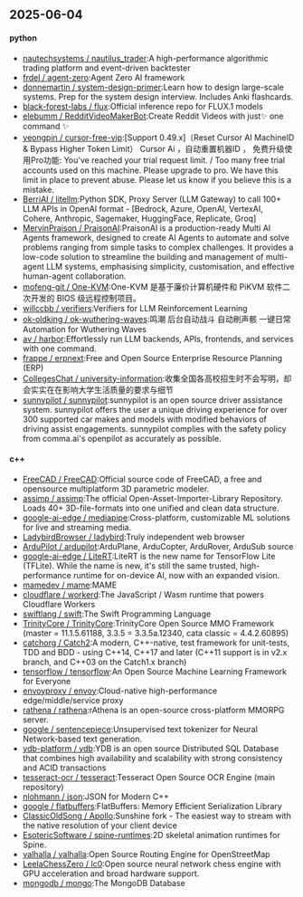 ## 2025-06-04

#### python
* [nautechsystems / nautilus_trader](https://github.com/nautechsystems/nautilus_trader):A high-performance algorithmic trading platform and event-driven backtester
* [frdel / agent-zero](https://github.com/frdel/agent-zero):Agent Zero AI framework
* [donnemartin / system-design-primer](https://github.com/donnemartin/system-design-primer):Learn how to design large-scale systems. Prep for the system design interview. Includes Anki flashcards.
* [black-forest-labs / flux](https://github.com/black-forest-labs/flux):Official inference repo for FLUX.1 models
* [elebumm / RedditVideoMakerBot](https://github.com/elebumm/RedditVideoMakerBot):Create Reddit Videos with just✨ one command ✨
* [yeongpin / cursor-free-vip](https://github.com/yeongpin/cursor-free-vip):[Support 0.49.x]（Reset Cursor AI MachineID & Bypass Higher Token Limit） Cursor Ai ，自动重置机器ID ， 免费升级使用Pro功能: You've reached your trial request limit. / Too many free trial accounts used on this machine. Please upgrade to pro. We have this limit in place to prevent abuse. Please let us know if you believe this is a mistake.
* [BerriAI / litellm](https://github.com/BerriAI/litellm):Python SDK, Proxy Server (LLM Gateway) to call 100+ LLM APIs in OpenAI format - [Bedrock, Azure, OpenAI, VertexAI, Cohere, Anthropic, Sagemaker, HuggingFace, Replicate, Groq]
* [MervinPraison / PraisonAI](https://github.com/MervinPraison/PraisonAI):PraisonAI is a production-ready Multi AI Agents framework, designed to create AI Agents to automate and solve problems ranging from simple tasks to complex challenges. It provides a low-code solution to streamline the building and management of multi-agent LLM systems, emphasising simplicity, customisation, and effective human-agent collaboration.
* [mofeng-git / One-KVM](https://github.com/mofeng-git/One-KVM):One-KVM 是基于廉价计算机硬件和 PiKVM 软件二次开发的 BIOS 级远程控制项目。
* [willccbb / verifiers](https://github.com/willccbb/verifiers):Verifiers for LLM Reinforcement Learning
* [ok-oldking / ok-wuthering-waves](https://github.com/ok-oldking/ok-wuthering-waves):鸣潮 后台自动战斗 自动刷声骸 一键日常 Automation for Wuthering Waves
* [av / harbor](https://github.com/av/harbor):Effortlessly run LLM backends, APIs, frontends, and services with one command.
* [frappe / erpnext](https://github.com/frappe/erpnext):Free and Open Source Enterprise Resource Planning (ERP)
* [CollegesChat / university-information](https://github.com/CollegesChat/university-information):收集全国各高校招生时不会写明，却会实实在在影响大学生活质量的要求与细节
* [sunnypilot / sunnypilot](https://github.com/sunnypilot/sunnypilot):sunnypilot is an open source driver assistance system. sunnypilot offers the user a unique driving experience for over 300 supported car makes and models with modified behaviors of driving assist engagements. sunnypilot complies with the safety policy from comma.ai's openpilot as accurately as possible.

#### c++
* [FreeCAD / FreeCAD](https://github.com/FreeCAD/FreeCAD):Official source code of FreeCAD, a free and opensource multiplatform 3D parametric modeler.
* [assimp / assimp](https://github.com/assimp/assimp):The official Open-Asset-Importer-Library Repository. Loads 40+ 3D-file-formats into one unified and clean data structure.
* [google-ai-edge / mediapipe](https://github.com/google-ai-edge/mediapipe):Cross-platform, customizable ML solutions for live and streaming media.
* [LadybirdBrowser / ladybird](https://github.com/LadybirdBrowser/ladybird):Truly independent web browser
* [ArduPilot / ardupilot](https://github.com/ArduPilot/ardupilot):ArduPlane, ArduCopter, ArduRover, ArduSub source
* [google-ai-edge / LiteRT](https://github.com/google-ai-edge/LiteRT):LiteRT is the new name for TensorFlow Lite (TFLite). While the name is new, it's still the same trusted, high-performance runtime for on-device AI, now with an expanded vision.
* [mamedev / mame](https://github.com/mamedev/mame):MAME
* [cloudflare / workerd](https://github.com/cloudflare/workerd):The JavaScript / Wasm runtime that powers Cloudflare Workers
* [swiftlang / swift](https://github.com/swiftlang/swift):The Swift Programming Language
* [TrinityCore / TrinityCore](https://github.com/TrinityCore/TrinityCore):TrinityCore Open Source MMO Framework (master = 11.1.5.61188, 3.3.5 = 3.3.5a.12340, cata classic = 4.4.2.60895)
* [catchorg / Catch2](https://github.com/catchorg/Catch2):A modern, C++-native, test framework for unit-tests, TDD and BDD - using C++14, C++17 and later (C++11 support is in v2.x branch, and C++03 on the Catch1.x branch)
* [tensorflow / tensorflow](https://github.com/tensorflow/tensorflow):An Open Source Machine Learning Framework for Everyone
* [envoyproxy / envoy](https://github.com/envoyproxy/envoy):Cloud-native high-performance edge/middle/service proxy
* [rathena / rathena](https://github.com/rathena/rathena):rAthena is an open-source cross-platform MMORPG server.
* [google / sentencepiece](https://github.com/google/sentencepiece):Unsupervised text tokenizer for Neural Network-based text generation.
* [ydb-platform / ydb](https://github.com/ydb-platform/ydb):YDB is an open source Distributed SQL Database that combines high availability and scalability with strong consistency and ACID transactions
* [tesseract-ocr / tesseract](https://github.com/tesseract-ocr/tesseract):Tesseract Open Source OCR Engine (main repository)
* [nlohmann / json](https://github.com/nlohmann/json):JSON for Modern C++
* [google / flatbuffers](https://github.com/google/flatbuffers):FlatBuffers: Memory Efficient Serialization Library
* [ClassicOldSong / Apollo](https://github.com/ClassicOldSong/Apollo):Sunshine fork - The easiest way to stream with the native resolution of your client device
* [EsotericSoftware / spine-runtimes](https://github.com/EsotericSoftware/spine-runtimes):2D skeletal animation runtimes for Spine.
* [valhalla / valhalla](https://github.com/valhalla/valhalla):Open Source Routing Engine for OpenStreetMap
* [LeelaChessZero / lc0](https://github.com/LeelaChessZero/lc0):Open source neural network chess engine with GPU acceleration and broad hardware support.
* [mongodb / mongo](https://github.com/mongodb/mongo):The MongoDB Database
